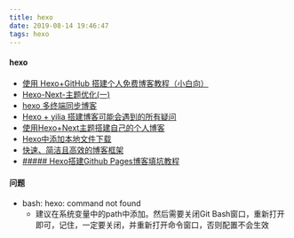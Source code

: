 ```yaml
---
title: hexo
date: 2019-08-14 19:46:47
tags: hexo
---
```


#### hexo
- [使用 Hexo+GitHub 搭建个人免费博客教程（小白向）](https://zhuanlan.zhihu.com/p/60578464)
- [Hexo-Next-主题优化(一)](https://www.jianshu.com/p/3ff20be8574c)
- [hexo 多终端同步博客](https://www.jianshu.com/p/1ae341483683?utm_campaign=hugo&utm_medium=reader_share&utm_content=note&utm_source=weixin-friends)
- [Hexo + yilia 搭建博客可能会遇到的所有疑问](http://www.54tianzhisheng.cn/2017/12/18/hexo-yilia/)
- [使用Hexo+Next主题搭建自己的个人博客](https://www.jianshu.com/p/a9e0b95f57a5)
- [Hexo中添加本地文件下载](https://esbi.com.cn/2018/04/07/Hexo%E4%B8%AD%E6%B7%BB%E5%8A%A0%E6%9C%AC%E5%9C%B0%E6%96%87%E4%BB%B6%E4%B8%8B%E8%BD%BD/)
- [快速、简洁且高效的博客框架](https://hexo.io/zh-cn/docs/commands.html)
- [##### Hexo搭建Github Pages博客填坑教程](https://ihtcboy.com/2015/09/06/2015_Hexo%E6%90%AD%E5%BB%BAGithub-Pages%E5%8D%9A%E5%AE%A2%E5%A1%AB%E5%9D%91%E6%95%99%E7%A8%8B/#2-%E9%83%A8%E7%BD%B2Hexo)
#### 问题
- bash: hexo: command not found
  - 建议在系统变量中的path中添加。然后需要关闭Git Bash窗口，重新打开即可，记住，一定要关闭，并重新打开命令窗口，否则配置不会生效